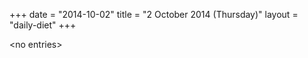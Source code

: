+++
date = "2014-10-02"
title = "2 October 2014 (Thursday)"
layout = "daily-diet"
+++

\<no entries\>